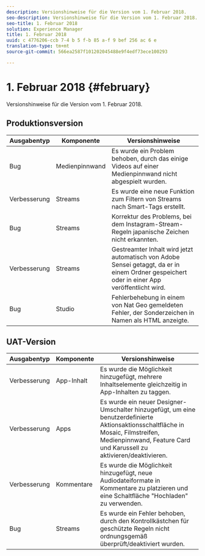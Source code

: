 ```yaml
---
description: Versionshinweise für die Version vom 1. Februar 2018.
seo-description: Versionshinweise für die Version vom 1. Februar 2018.
seo-title: 1. Februar 2018
solution: Experience Manager
title: 1. Februar 2018
uuid: c 4776206-ccb 7-4 b 5 f-b 85 a-f 9 bef 256 ac 6 e
translation-type: tm+mt
source-git-commit: 566ea2587f101202045488e9f4edf73ece100293

---
```



# 1. Februar 2018 {#february}

Versionshinweise für die Version vom 1. Februar 2018.

## Produktionsversion

| **Ausgabentyp** | **Komponente** | **Versionshinweise** |
|---|---|---|
| Bug | Medienpinnwand | Es wurde ein Problem behoben, durch das einige Videos auf einer Medienpinnwand nicht abgespielt wurden. |
| Verbesserung | Streams | Es wurde eine neue Funktion zum Filtern von Streams nach Smart-Tags erstellt. |
| Bug | Streams | Korrektur des Problems, bei dem Instagram-Stream-Regeln japanische Zeichen nicht erkannten. |
| Verbesserung | Streams | Gestreamter Inhalt wird jetzt automatisch von Adobe Sensei getaggt, da er in einem Ordner gespeichert oder in einer App veröffentlicht wird. |
| Bug | Studio | Fehlerbehebung in einem von Nat Geo gemeldeten Fehler, der Sonderzeichen in Namen als HTML anzeigte. |

## UAT-Version

| **Ausgabentyp** | **Komponente** | **Versionshinweise** |
|---|---|---|
| Verbesserung | App-Inhalt | Es wurde die Möglichkeit hinzugefügt, mehrere Inhaltselemente gleichzeitig in App-Inhalten zu taggen. |
| Verbesserung | Apps | Es wurde ein neuer Designer-Umschalter hinzugefügt, um eine benutzerdefinierte Aktionsaktionsschaltfläche in Mosaic, Filmstreifen, Medienpinnwand, Feature Card und Karussell zu aktivieren/deaktivieren. |
| Verbesserung | Kommentare | Es wurde die Möglichkeit hinzugefügt, neue Audiodateiformate in Kommentare zu platzieren und eine Schaltfläche "Hochladen" zu verwenden. |
| Bug | Streams | Es wurde ein Fehler behoben, durch den Kontrollkästchen für geschützte Regeln nicht ordnungsgemäß überprüft/deaktiviert wurden. |

